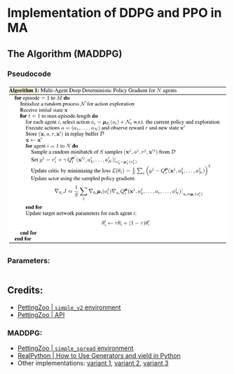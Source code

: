 # Implementation of DDPG and PPO in MA

## The Algorithm (MADDPG)

### Pseudocode


![1](static/pseudo1.png)


### Parameters:
```

```


## Credits:

- [PettingZoo | `simple_v2` environment](https://www.pettingzoo.ml/mpe/simple)
- [PettingZoo | API](https://www.pettingzoo.ml/api#interacting-with-environments)


### MADDPG:

- [PettingZoo | `simple_spread` environment](https://www.pettingzoo.ml/mpe/simple_spread)
- [RealPython | How to Use Generators and yield in Python](https://realpython.com/introduction-to-python-generators/)
- Other implementations: [variant 1](https://github.com/starry-sky6688/MADDPG/blob/master/maddpg/maddpg.py), [variant 2](https://github.com/xuehy/pytorch-maddpg/blob/master/MADDPG.py), [variant 3](https://github.com/shariqiqbal2810/maddpg-pytorch/blob/master/algorithms/maddpg.py)










